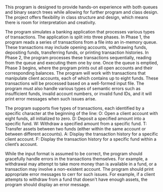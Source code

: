 This program is designed to provide hands-on experience with both queues and binary search trees while allowing for further program and class design. The project offers flexibility in class structure and design, which means there is room for interpretation and creativity.

The program simulates a banking application that processes various types of transactions. The application is split into three phases. In Phase 1, the program reads a series of transactions from a file into an in-memory queue. These transactions may include opening accounts, withdrawing funds, depositing funds, transferring funds, or printing transaction histories. In Phase 2, the program processes these transactions sequentially, reading from the queue and executing them one by one. Once the queue is emptied, Phase 3 begins, where the program prints out all open accounts and their corresponding balances. The program will work with transactions that manipulate client accounts, each of which contains up to eight funds. These transactions will be processed based on a well-formed input file. The program must also handle various types of semantic errors such as insufficient funds, invalid account numbers, or invalid fund IDs, and it will print error messages when such issues arise.

The program supports five types of transactions, each identified by a specific character at the beginning of the line:
O: Open a client account with eight funds, all initialized to zero.
D: Deposit a specified amount into a specific fund.
W: Withdraw a specified amount from a specific fund.
T: Transfer assets between two funds (either within the same account or between different accounts).
A: Display the transaction history for a specific client account.
F: Display the transaction history for a specific fund within a client’s account.

While the input format is assumed to be correct, the program should gracefully handle errors in the transactions themselves. For example, a withdrawal may attempt to take more money than is available in a fund, or a transaction may involve a non-existent account. The program should print appropriate error messages to cerr for such issues. For example, if a client attempts to withdraw from a fund that doesn't have enough assets, the program should display an error message.
